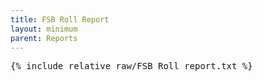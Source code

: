 ```yaml
---
title: FSB Roll Report
layout: minimum
parent: Reports
---
```


<pre>
{% include_relative raw/FSB_Roll_report.txt %}
</pre>
